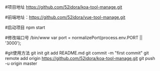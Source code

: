 #项目地址
https://github.com/52idora/koa-tool-manage.git


#前端地址：https://github.com/52idora/vue-tool-manage.git


#启动项目
npm start


#修改端口号
/bin/www var port = normalizePort(process.env.PORT || '3000');


#git使用方法
git init
git add README.md
git commit -m "first commit"
git remote add origin https://github.com/52idora/koa-tool-manage.git
git push -u origin master